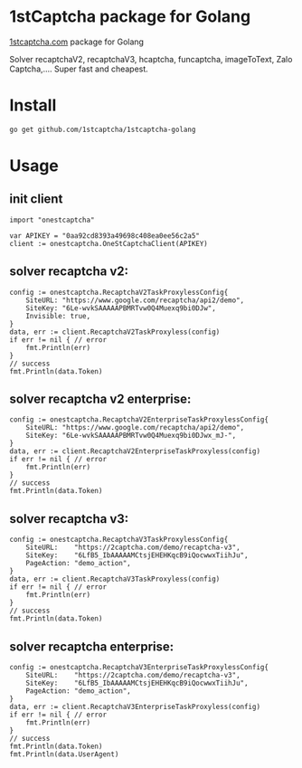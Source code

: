 # 1stCaptcha package for Golang

[1stcaptcha.com](https://1stcaptcha.com) package for Golang

Solver recaptchaV2, recaptchaV3, hcaptcha, funcaptcha, imageToText, Zalo Captcha,.... Super fast and cheapest.

# Install

```bash
go get github.com/1stcaptcha/1stcaptcha-golang
```

# Usage

## init client

```golang
import "onestcaptcha"

var APIKEY = "0aa92cd8393a49698c408ea0ee56c2a5"
client := onestcaptcha.OneStCaptchaClient(APIKEY)
```

## solver recaptcha v2:

```golang
config := onestcaptcha.RecaptchaV2TaskProxylessConfig{
    SiteURL: "https://www.google.com/recaptcha/api2/demo",
    SiteKey: "6Le-wvkSAAAAAPBMRTvw0Q4Muexq9bi0DJw",
    Invisible: true,
}
data, err := client.RecaptchaV2TaskProxyless(config)
if err != nil { // error
    fmt.Println(err)
}
// success
fmt.Println(data.Token)
```

## solver recaptcha v2 enterprise:

```golang
config := onestcaptcha.RecaptchaV2EnterpriseTaskProxylessConfig{
    SiteURL: "https://www.google.com/recaptcha/api2/demo",
    SiteKey: "6Le-wvkSAAAAAPBMRTvw0Q4Muexq9bi0DJwx_mJ-",
}
data, err := client.RecaptchaV2EnterpriseTaskProxyless(config)
if err != nil { // error
    fmt.Println(err)
}
// success
fmt.Println(data.Token)
```

## solver recaptcha v3:

```golang
config := onestcaptcha.RecaptchaV3TaskProxylessConfig{
    SiteURL:    "https://2captcha.com/demo/recaptcha-v3",
    SiteKey:    "6LfB5_IbAAAAAMCtsjEHEHKqcB9iQocwwxTiihJu",
    PageAction: "demo_action",
}
data, err := client.RecaptchaV3TaskProxyless(config)
if err != nil { // error
    fmt.Println(err)
}
// success
fmt.Println(data.Token)
```

## solver recaptcha enterprise:

```golang
config := onestcaptcha.RecaptchaV3EnterpriseTaskProxylessConfig{
    SiteURL:    "https://2captcha.com/demo/recaptcha-v3",
    SiteKey:    "6LfB5_IbAAAAAMCtsjEHEHKqcB9iQocwwxTiihJu",
    PageAction: "demo_action",
}
data, err := client.RecaptchaV3EnterpriseTaskProxyless(config)
if err != nil { // error
    fmt.Println(err)
}
// success
fmt.Println(data.Token)
fmt.Println(data.UserAgent)
```
